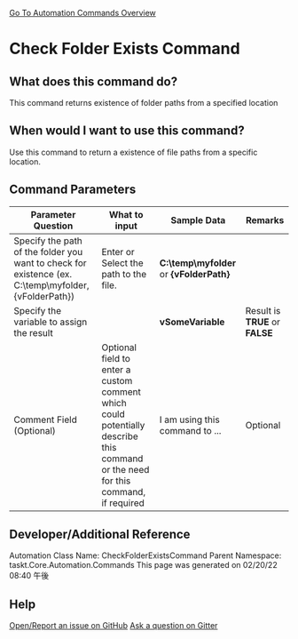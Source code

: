 <!--TITLE: Check Folder Exists Command -->
<!-- SUBTITLE: a command in the Folder Operation Commands group. -->
[Go To Automation Commands Overview](/automation-commands.md)


# Check Folder Exists Command


## What does this command do?
This command returns existence of folder paths from a specified location


## When would I want to use this command?
Use this command to return a existence of file paths from a specific location.


## Command Parameters
| Parameter Question   	| What to input  	|  Sample Data 	| Remarks  	|
| ---                    | ---               | ---           | ---       |
|Specify the path of the folder you want to check for existence (ex. C:\temp\myfolder, {vFolderPath})|Enter or Select the path to the file.|**C:\temp\myfolder** or **{vFolderPath}**||
|Specify the variable to assign the result||**vSomeVariable**|Result is **TRUE** or **FALSE**|
|Comment Field (Optional)|Optional field to enter a custom comment which could potentially describe this command or the need for this command, if required|I am using this command to ...|Optional|








## Developer/Additional Reference
Automation Class Name: CheckFolderExistsCommand
Parent Namespace: taskt.Core.Automation.Commands
This page was generated on 02/20/22 08:40 午後


## Help
[Open/Report an issue on GitHub](https://github.com/saucepleez/taskt/issues/new)
[Ask a question on Gitter](https://gitter.im/taskt-rpa/Lobby)
